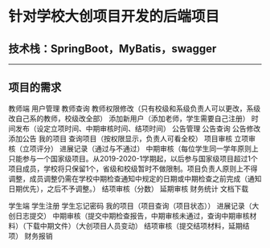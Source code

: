 # 针对学校大创项目开发的后端项目
## 技术栈：SpringBoot，MyBatis，swagger
--------
## 项目的需求
教师端
用户管理
    教师查询
    教师权限修改（只有校级和系级负责人可以更改，系级改自己系的教师，校级改全部）
    添加新用户（添加老师，学生需要自己注册）
时间发布（设定立项时间、中期审核时间、结项时间）
公告管理
 	公告查询
	公告修改
	添加公告
我的项目
	查询项目（按权限显示，负责人可看全校）
项目审核
	立项审核（立项评分）
	进展记录（通过与不通过）
	中期审核（每位学生同一学年原则上只能参与一个国家级项目。从2019-2020-1学期起，以后参与国家级项目超过1个项目成员，学校将只保留1个，省级和校级暂时不做限制。项目负责人原则上不得调整，成员调整仍需在学校中期检查通知中规定的日期或中期检查之前完成（通知日期优先），之后不予调整。）
	结项审核（分数）
	延期审核
	财务统计
	文档下载

学生端
	学生注册
	学生忘记密码
	我的项目（项目查询（项目状态））
	进展记录（大创日志提交）
	中期审核（提交中期检查报告，中期审核未通过，查询中期审核材料）（下载中期文件）（大创项目人员变动）
	结项审核（提交结项材料，延期结项）
	财务报销

                             
